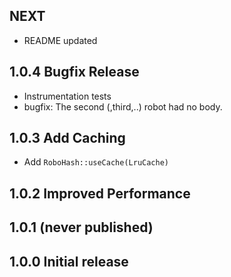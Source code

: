 ## NEXT
* README updated

## 1.0.4  Bugfix Release
* Instrumentation tests
* bugfix: The second (,third,..) robot had no body.

## 1.0.3  Add Caching
* Add `RoboHash::useCache(LruCache)`

## 1.0.2  Improved Performance
## 1.0.1  (never published)
## 1.0.0  Initial release
